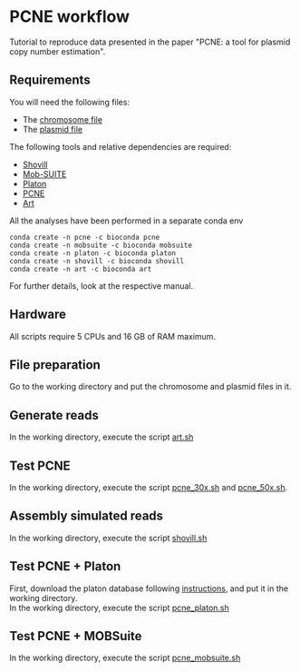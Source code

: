 # PCNE workflow
Tutorial to reproduce data presented in the paper "PCNE: a tool for plasmid copy number estimation". 

## Requirements
You will need the following files:
* The [chromosome file](./CP003200.1_chrom.fasta)
* The [plasmid file](./CP003223.1_plasmid.fasta)
  
The following tools and relative dependencies are required:
* [Shovill](https://github.com/tseemann/shovill)
* [Mob-SUITE](https://github.com/phac-nml/mob-suite)
* [Platon](https://github.com/oschwengers/platon)
* [PCNE](https://github.com/riccabolla/PCNE)
* [Art](https://www.niehs.nih.gov/research/resources/software/biostatistics/art)

All the analyses have been performed in a separate conda env
```
conda create -n pcne -c bioconda pcne
conda create -n mobsuite -c bioconda mobsuite
conda create -n platon -c bioconda platon
conda create -n shovill -c bioconda shovill
conda create -n art -c bioconda art
```
For further details, look at the respective manual.

## Hardware 
All scripts require 5 CPUs and 16 GB of RAM maximum.

## File preparation
Go to the working directory and put the chromosome and plasmid files in it.

## Generate reads
In the working directory, execute the script [art.sh](./Script/art.sh)

## Test PCNE
In the working directory, execute the script [pcne_30x.sh](./Script/pcne_30x.sh) and [pcne_50x.sh](./Script/pcne_50x.sh). 

## Assembly simulated reads
In the working directory, execute the script [shovill.sh](./Script/shovill.sh)

## Test PCNE + Platon
First, download the platon database following [instructions](https://github.com/oschwengers/platon), and put it in the working directory. <br>
In the working directory, execute the script [pcne_platon.sh](./Script/pcne_platon.sh)

## Test PCNE + MOBSuite
In the working directory, execute the script [pcne_mobsuite.sh](./Script/pcne_mobsuite.sh)

